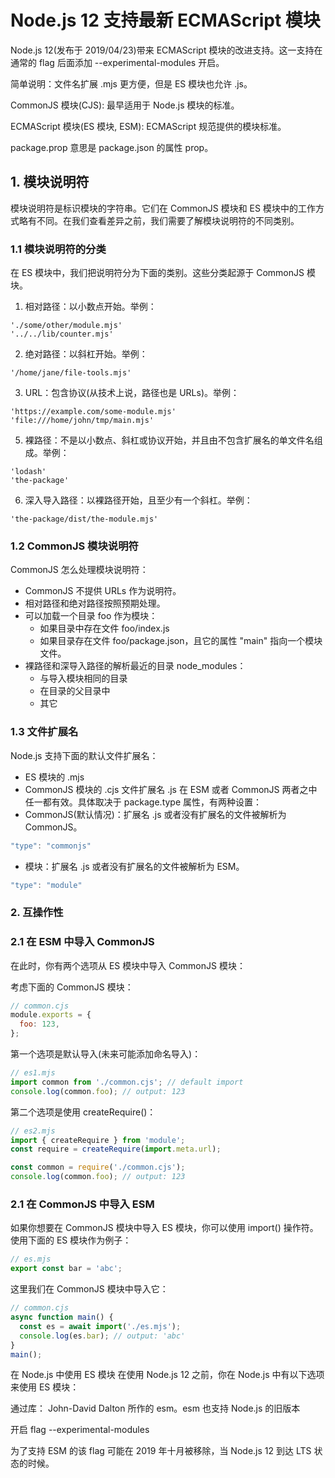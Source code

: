 # Node.js 12 支持最新 ECMAScript 模块
Node.js 12(发布于 2019/04/23)带来 ECMAScript 模块的改进支持。这一支持在通常的 flag 后面添加 --experimental-modules 开启。


简单说明：文件名扩展 .mjs 更方便，但是 ES 模块也允许 .js。

CommonJS 模块(CJS): 最早适用于 Node.js 模块的标准。

ECMAScript 模块(ES 模块, ESM): ECMAScript 规范提供的模块标准。

package.prop 意思是 package.json 的属性 prop。

## 1. 模块说明符
模块说明符是标识模块的字符串。它们在 CommonJS 模块和 ES 模块中的工作方式略有不同。在我们查看差异之前，我们需要了解模块说明符的不同类别。

### 1.1 模块说明符的分类
在 ES 模块中，我们把说明符分为下面的类别。这些分类起源于 CommonJS 模块。

1. 相对路径：以小数点开始。举例：
```shell
'./some/other/module.mjs'
'../../lib/counter.mjs'
```
2. 绝对路径：以斜杠开始。举例：
```shell
'/home/jane/file-tools.mjs'
```
3. URL：包含协议(从技术上说，路径也是 URLs)。举例：
```shell
'https://example.com/some-module.mjs'
'file:///home/john/tmp/main.mjs'
```
5. 裸路径：不是以小数点、斜杠或协议开始，并且由不包含扩展名的单文件名组成。举例：
```shell
'lodash'
'the-package'
```
6. 深入导入路径：以裸路径开始，且至少有一个斜杠。举例：
```shell
'the-package/dist/the-module.mjs'
```

### 1.2 CommonJS 模块说明符
CommonJS 怎么处理模块说明符：

* CommonJS 不提供 URLs 作为说明符。
* 相对路径和绝对路径按照预期处理。
* 可以加载一个目录 foo 作为模块：
    * 如果目录中存在文件 foo/index.js
    * 如果目录存在文件 foo/package.json，且它的属性 "main" 指向一个模块文件。
* 裸路径和深导入路径的解析最近的目录 node_modules：
    * 与导入模块相同的目录
    * 在目录的父目录中
    * 其它

### 1.3 文件扩展名
Node.js 支持下面的默认文件扩展名：

* ES 模块的 .mjs
* CommonJS 模块的 .cjs
文件扩展名 .js 在 ESM 或者 CommonJS 两者之中任一都有效。具体取决于 package.type 属性，有两种设置：
* CommonJS(默认情况)：扩展名 .js 或者没有扩展名的文件被解析为 CommonJS。
```js 
"type": "commonjs"
```
* 模块：扩展名 .js 或者没有扩展名的文件被解析为 ESM。
```js
"type": "module"
```

### 2. 互操作性
### 2.1 在 ESM 中导入 CommonJS
在此时，你有两个选项从 ES 模块中导入 CommonJS 模块：

考虑下面的 CommonJS 模块：

```js
// common.cjs
module.exports = {
  foo: 123,
};
```
第一个选项是默认导入(未来可能添加命名导入)：

```js
// es1.mjs
import common from './common.cjs'; // default import
console.log(common.foo); // output: 123
```

第二个选项是使用 createRequire()：
```js
// es2.mjs
import { createRequire } from 'module';
const require = createRequire(import.meta.url);

const common = require('./common.cjs');
console.log(common.foo); // output: 123
```
### 2.1 在 CommonJS 中导入 ESM
如果你想要在 CommonJS 模块中导入 ES 模块，你可以使用 import() 操作符。
使用下面的 ES 模块作为例子：

```js
// es.mjs
export const bar = 'abc';
```

这里我们在 CommonJS 模块中导入它：

```js
// common.cjs
async function main() {
  const es = await import('./es.mjs');
  console.log(es.bar); // output: 'abc'
}
main();
```

在 Node.js 中使用 ES 模块
在使用 Node.js 12 之前，你在 Node.js 中有以下选项来使用 ES 模块：

通过库： John-David Dalton 所作的 esm。esm 也支持 Node.js 的旧版本

开启 flag --experimental-modules 

为了支持 ESM 的该 flag 可能在 2019 年十月被移除，当 Node.js 12 到达 LTS 状态的时候。
